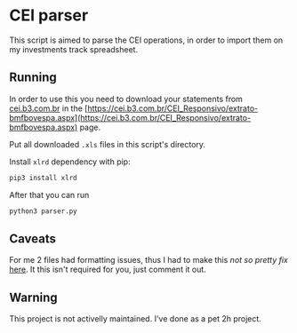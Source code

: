 # CEI parser
This script is aimed to parse the CEI operations, in order to import them on my investments track spreadsheet.

## Running
In order to use this you need to download your statements from [cei.b3.com.br](http://cei.b3.com.br) in the [https://cei.b3.com.br/CEI_Responsivo/extrato-bmfbovespa.aspx](https://cei.b3.com.br/CEI_Responsivo/extrato-bmfbovespa.aspx) page. 

Put all downloaded `.xls` files in this script's directory.

Install `xlrd` dependency with pip:
```bash
pip3 install xlrd
```

After that you can run 
```bash
python3 parser.py
```

## Caveats
For me 2 files had formatting issues, thus I had to make this _not so pretty fix_ [here](https://github.com/vquaiato/cei-parser/blob/master/parser.py#L6). It this isn't required for you, just comment it out.

## Warning
This project is not activelly maintained. I've done as a pet 2h project.